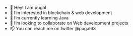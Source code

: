 - 👋 Hey! I am pugal
- 👀 I’m interested in blockchain & web development
- 🌱 I’m currently learning Java
- 💞️ I’m looking to collaborate on Web development projects
- 📫 You can reach me on twitter @pugal63

